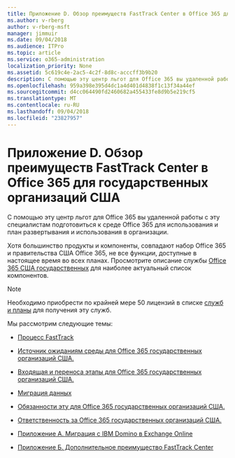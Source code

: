 ```yaml
---
title: Приложение D. Обзор преимуществ FastTrack Center в Office 365 для государственных организаций США
ms.author: v-rberg
author: v-rberg-msft
manager: jimmuir
ms.date: 09/04/2018
ms.audience: ITPro
ms.topic: article
ms.service: o365-administration
localization_priority: None
ms.assetid: 5c619c4e-2ac5-4c2f-8d8c-acccff3b9b20
description: С помощью эту центр льгот для Office 365 вы удаленной работы с эту специалистам подготовиться к среде Office 365 для использования и план развертывания и использования в организации.
ms.openlocfilehash: 959a398e395d4dc1a4d401d4838f1c13f34a44ef
ms.sourcegitcommit: d4cc064490fd2460682a455433fe8d9b5e219cf5
ms.translationtype: MT
ms.contentlocale: ru-RU
ms.lasthandoff: 09/04/2018
ms.locfileid: "23827957"
---
```

# <a name="appendix-d-fasttrack-center-benefit-overview-for-office-365-us-government"></a>Приложение D. Обзор преимуществ FastTrack Center в Office 365 для государственных организаций США

С помощью эту центр льгот для Office 365 вы удаленной работы с эту специалистам подготовиться к среде Office 365 для использования и план развертывания и использования в организации. 
  
Хотя большинство продукты и компоненты, совпадают набор Office 365 и правительства США Office 365, не все функции, доступные в настоящее время во всех планах. Просмотрите описание службы [Office 365 США государственных](https://aka.ms/aboutgovcloud) для наиболее актуальный список компонентов.

> [!NOTE]
>Необходимо приобрести по крайней мере 50 лицензий в списке [служб и планы](eligible-services-and-plans.md) для получения эту служб.  

Мы рассмотрим следующие темы:

- [Процесс FastTrack](fasttrack-process.md)
    
- [Источник ожиданиям среды для Office 365 государственных организаций США.](US-Gov-appendix-source-environment-expectations.md)
    
- [Входящая и переноса этапы для Office 365 государственных организаций США.](US-Gov-appendix-onboarding-and-migration.md)

- [Миграция данных](data-migration.md)
    
- [Обязанности эту для Office 365 государственных организаций США.](US-Gov-appendix-fasttrack-responsibilities.md)
    
- [Ответственность за Office 365 государственных организаций США.](US-Gov-appendix-your-responsibilities.md)
 
- [Приложение А. Миграция с IBM Domino в Exchange Online](from-ibm-domino-to-exchange-online.md)
    
- [Приложение Б. Дополнительное преимущество FastTrack Center](fasttrack-additional-benefits.md)


